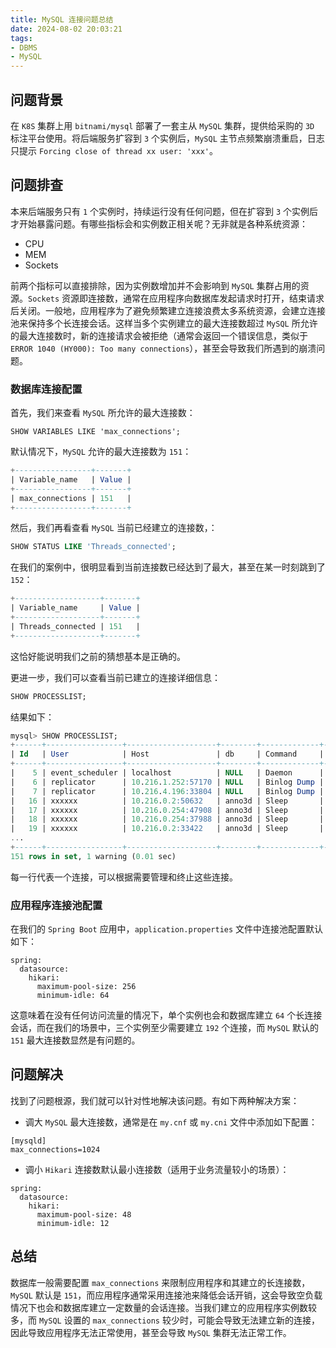 ```yaml
---
title: MySQL 连接问题总结
date: 2024-08-02 20:03:21
tags:
- DBMS
- MySQL
---
```


## 问题背景

在 `K8S` 集群上用 `bitnami/mysql` 部署了一套主从 `MySQL` 集群，提供给采购的 `3D` 标注平台使用。将后端服务扩容到 `3` 个实例后，`MySQL` 主节点频繁崩溃重启，日志只提示 `Forcing close of thread xx user: 'xxx'`。

## 问题排查

本来后端服务只有 `1` 个实例时，持续运行没有任何问题，但在扩容到 `3` 个实例后才开始暴露问题。有哪些指标会和实例数正相关呢？无非就是各种系统资源：

- CPU
- MEM
- Sockets

前两个指标可以直接排除，因为实例数增加并不会影响到 `MySQL` 集群占用的资源。`Sockets` 资源即连接数，通常在应用程序向数据库发起请求时打开，结束请求后关闭。一般地，应用程序为了避免频繁建立连接浪费太多系统资源，会建立连接池来保持多个长连接会话。这样当多个实例建立的最大连接数超过 `MySQL` 所允许的最大连接数时，新的连接请求会被拒绝（通常会返回一个错误信息，类似于 `ERROR 1040 (HY000): Too many connections`），甚至会导致我们所遇到的崩溃问题。

### 数据库连接配置

首先，我们来查看 `MySQL` 所允许的最大连接数：

```MySQL
SHOW VARIABLES LIKE 'max_connections';
```

默认情况下，`MySQL` 允许的最大连接数为 `151`：

```sql
+-----------------+-------+
| Variable_name   | Value |
+-----------------+-------+
| max_connections | 151   |
+-----------------+-------+

```

然后，我们再看查看 `MySQL` 当前已经建立的连接数，：

```sql
SHOW STATUS LIKE 'Threads_connected';
```

在我们的案例中，很明显看到当前连接数已经达到了最大，甚至在某一时刻跳到了 `152`：

```sql
+-------------------+-------+
| Variable_name     | Value |
+-------------------+-------+
| Threads_connected | 151   |
+-------------------+-------+

```

这恰好能说明我们之前的猜想基本是正确的。

更进一步，我们可以查看当前已建立的连接详细信息：

```sql
SHOW PROCESSLIST;
```

结果如下：

```sql
mysql> SHOW PROCESSLIST;
+------+-----------------+--------------------+--------+-------------+-------+-----------------------------------------------------------------+------------------+
| Id   | User            | Host               | db     | Command     | Time  | State                                                           | Info             |
+------+-----------------+--------------------+--------+-------------+-------+-----------------------------------------------------------------+------------------+
|    5 | event_scheduler | localhost          | NULL   | Daemon      | 14053 | Waiting on empty queue                                          | NULL             |
|    6 | replicator      | 10.216.1.252:57170 | NULL   | Binlog Dump | 13979 | Source has sent all binlog to replica; waiting for more updates | NULL             |
|    7 | replicator      | 10.216.4.196:33804 | NULL   | Binlog Dump | 13880 | Source has sent all binlog to replica; waiting for more updates | NULL             |
|   16 | xxxxxx          | 10.216.0.2:50632   | anno3d | Sleep       |     2 |                                                                 | NULL             |
|   17 | xxxxxx          | 10.216.0.254:47908 | anno3d | Sleep       |     0 |                                                                 | NULL             |
|   18 | xxxxxx          | 10.216.0.254:37988 | anno3d | Sleep       |  1694 |                                                                 | NULL             |
|   19 | xxxxxx          | 10.216.0.2:33422   | anno3d | Sleep       |  1689 |                                                                 | NULL             |
...
+------+-----------------+--------------------+--------+-------------+-------+-----------------------------------------------------------------+------------------+
151 rows in set, 1 warning (0.01 sec)
```

每一行代表一个连接，可以根据需要管理和终止这些连接。

### 应用程序连接池配置

在我们的 `Spring Boot` 应用中，`application.properties` 文件中连接池配置默认如下：

```
spring:
  datasource:
    hikari:
      maximum-pool-size: 256
      minimum-idle: 64
```

这意味着在没有任何访问流量的情况下，单个实例也会和数据库建立 `64` 个长连接会话，而在我们的场景中，三个实例至少需要建立 `192` 个连接，而 `MySQL` 默认的 `151` 最大连接数显然是有问题的。

## 问题解决

找到了问题根源，我们就可以针对性地解决该问题。有如下两种解决方案：

- 调大 `MySQL` 最大连接数，通常是在 `my.cnf` 或 `my.cni` 文件中添加如下配置：

```
[mysqld]
max_connections=1024
```

- 调小 `Hikari` 连接数默认最小连接数（适用于业务流量较小的场景）：

```
spring:
  datasource:
    hikari:
      maximum-pool-size: 48
      minimum-idle: 12
```

## 总结

数据库一般需要配置 `max_connections` 来限制应用程序和其建立的长连接数，`MySQL` 默认是 `151`，而应用程序通常采用连接池来降低会话开销，这会导致空负载情况下也会和数据库建立一定数量的会话连接。当我们建立的应用程序实例数较多，而 `MySQL` 设置的 `max_connections` 较少时，可能会导致无法建立新的连接，因此导致应用程序无法正常使用，甚至会导致 `MySQL` 集群无法正常工作。
